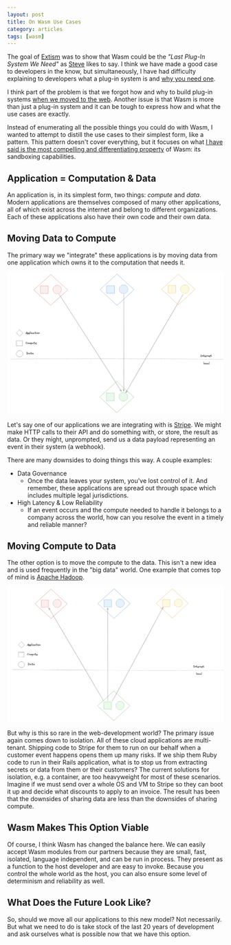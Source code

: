 ```yaml
---
layout: post
title: On Wasm Use Cases
category: articles
tags: [wasm]
---
```


The goal of [Extism](https://extism.org/) was to show that Wasm could be the *"Last Plug-In System We Need"* as [Steve](https://twitter.com/nilslice) likes to say. I think we have made a good case to developers in the know, but simultaneously, I have had difficulty explaining to developers what a plug-in system is and [why you need one](https://www.youtube.com/watch?v=FCUSMRHCsLU).

I think part of the problem is that we forgot how and why to build plug-in systems [when we moved to the web](https://youtu.be/FCUSMRHCsLU?t=228).
Another issue is that Wasm is more than just a plug-in system and it can be tough to express how and what the use cases are exactly.

Instead of enumerating all the possible things you could do with Wasm, I wanted to attempt to distill the use cases to their simplest form, like a pattern. This pattern doesn't cover everything, but it focuses on what [I have said is the most compelling and differentiating property](/articles/why-webassembly.html) of Wasm: its sandboxing capabilities.

## Application = Computation & Data

An application is, in its simplest form, two things: *compute* and *data*.
Modern applications are themselves composed of many other applications, all of which exist across the internet and belong to different organizations.
Each of these applications also have their own code and their own data.

## Moving Data to Compute

The primary way we "integrate" these applications is by moving data from one application which owns it to the computation that needs it.

<img alt="Moving Data to Compute" src="/public/images/data-to-compute.png">

Let's say one of our applications we are integrating with is [Stripe](https://stripe.com/).
We might make HTTP calls to their API and do something with, or store, the result as data.
Or they might, unprompted, send us a data payload representing an event in their system (a webhook).

There are many downsides to doing things this way. A couple examples:

* Data Governance
  - Once the data leaves your system, you've lost control of it. And remember, these applications are spread out through space which includes multiple legal jurisdictions.
* High Latency & Low Reliability
  - If an event occurs and the compute needed to handle it belongs to a company across the world,
  how can you resolve the event in a timely and reliable manner?

## Moving Compute to Data

The other option is to move the compute to the data. This isn't a new idea and is used frequently in the "big data" world. One example that comes top of mind is [Apache Hadoop](https://hadoop.apache.org/).

<img alt="Moving Compute to Data" src="/public/images/compute-to-data.png">

But why is this so rare in the web-development world? The primary issue again comes down to isolation.
All of these cloud applications are multi-tenant.
Shipping code to Stripe for them to run on our behalf when a customer event happens opens them up many risks.
If we ship them Ruby code to run in their Rails application, what is to stop us from extracting secrets or data from them or their customers?
The current solutions for isolation, e.g. a container, are too heavyweight for most of these scenarios. Imagine if we must send over a whole OS and VM to Stripe so they can boot it up and decide what discounts to apply to an invoice.
The result has been that the downsides of sharing data are less than the downsides of sharing compute.

## Wasm Makes This Option Viable

Of course, I think Wasm has changed the balance here. We can easily accept Wasm modules from our partners because they are small, fast, isolated, language independent, and can be run in process. They present as a function to the host developer and are easy to invoke. Because you control the whole world as the host, you can also ensure some level of determinism and reliability as well.

## What Does the Future Look Like?

So, should we move all our applications to this new model? Not necessarily. But what we need to do is take stock of the last 20 years of development and ask ourselves what is possible now that we have this option.

